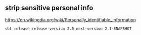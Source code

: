 strip sensitive personal info
-----------------------------

https://en.wikipedia.org/wiki/Personally_identifiable_information


```
sbt release release-version 2.0 next-version 2.1-SNAPSHOT
```
